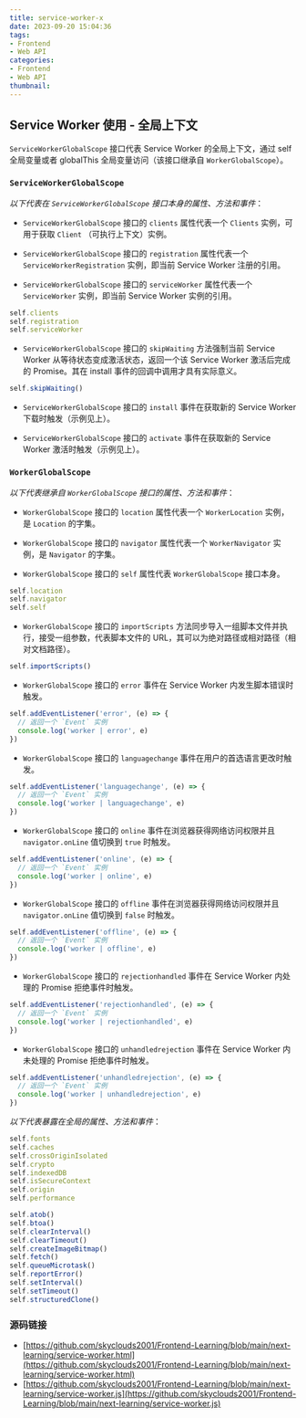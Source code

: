 ```yaml
---
title: service-worker-x
date: 2023-09-20 15:04:36
tags:
- Frontend
- Web API
categories:
- Frontend
- Web API
thumbnail:
---
```


## Service Worker 使用 - 全局上下文

`ServiceWorkerGlobalScope` 接口代表 Service Worker 的全局上下文，通过 self 全局变量或者 globalThis 全局变量访问（该接口继承自 `WorkerGlobalScope`）。

### `ServiceWorkerGlobalScope`

*以下代表在 `ServiceWorkerGlobalScope` 接口本身的属性、方法和事件*：

* `ServiceWorkerGlobalScope` 接口的 `clients` 属性代表一个 `Clients` 实例，可用于获取 `Client` （可执行上下文）实例。

* `ServiceWorkerGlobalScope` 接口的 `registration` 属性代表一个 `ServiceWorkerRegistration` 实例，即当前 Service Worker 注册的引用。

* `ServiceWorkerGlobalScope` 接口的 `serviceWorker` 属性代表一个 `ServiceWorker` 实例，即当前 Service Worker 实例的引用。

```js
self.clients
self.registration
self.serviceWorker
```

* `ServiceWorkerGlobalScope` 接口的 `skipWaiting` 方法强制当前 Service Worker 从等待状态变成激活状态，返回一个该 Service Worker 激活后完成的 Promise。其在 install 事件的回调中调用才具有实际意义。

```js
self.skipWaiting()
```

* `ServiceWorkerGlobalScope` 接口的 `install` 事件在获取新的 Service Worker 下载时触发（示例见上）。

* `ServiceWorkerGlobalScope` 接口的 `activate` 事件在获取新的 Service Worker 激活时触发（示例见上）。

### `WorkerGlobalScope`

*以下代表继承自 `WorkerGlobalScope` 接口的属性、方法和事件*：

* `WorkerGlobalScope` 接口的 `location` 属性代表一个 `WorkerLocation` 实例，是 `Location` 的字集。

* `WorkerGlobalScope` 接口的 `navigator` 属性代表一个 `WorkerNavigator` 实例，是 `Navigator` 的字集。

* `WorkerGlobalScope` 接口的 `self` 属性代表 `WorkerGlobalScope` 接口本身。

```js
self.location
self.navigator
self.self
```

* `WorkerGlobalScope` 接口的 `importScripts` 方法同步导入一组脚本文件并执行，接受一组参数，代表脚本文件的 URL，其可以为绝对路径或相对路径（相对文档路径）。

```js
self.importScripts()
```

* `WorkerGlobalScope` 接口的 `error` 事件在 Service Worker 内发生脚本错误时触发。

```js
self.addEventListener('error', (e) => {
  // 返回一个 `Event` 实例
  console.log('worker | error', e)
})
```

* `WorkerGlobalScope` 接口的 `languagechange` 事件在用户的首选语言更改时触发。

```js
self.addEventListener('languagechange', (e) => {
  // 返回一个 `Event` 实例
  console.log('worker | languagechange', e)
})
```

* `WorkerGlobalScope` 接口的 `online` 事件在浏览器获得网络访问权限并且 `navigator.onLine` 值切换到 `true` 时触发。

```js
self.addEventListener('online', (e) => {
  // 返回一个 `Event` 实例
  console.log('worker | online', e)
})
```

* `WorkerGlobalScope` 接口的 `offline` 事件在浏览器获得网络访问权限并且 `navigator.onLine` 值切换到 `false` 时触发。

```js
self.addEventListener('offline', (e) => {
  // 返回一个 `Event` 实例
  console.log('worker | offline', e)
})
```

* `WorkerGlobalScope` 接口的 `rejectionhandled` 事件在 Service Worker 内处理的 Promise 拒绝事件时触发。

```js
self.addEventListener('rejectionhandled', (e) => {
  // 返回一个 `Event` 实例
  console.log('worker | rejectionhandled', e)
})
```

* `WorkerGlobalScope` 接口的 `unhandledrejection` 事件在 Service Worker 内未处理的 Promise 拒绝事件时触发。

```js
self.addEventListener('unhandledrejection', (e) => {
  // 返回一个 `Event` 实例
  console.log('worker | unhandledrejection', e)
})
```

*以下代表暴露在全局的属性、方法和事件*：

```js
self.fonts
self.caches
self.crossOriginIsolated
self.crypto
self.indexedDB
self.isSecureContext
self.origin
self.performance
```

```js
self.atob()
self.btoa()
self.clearInterval()
self.clearTimeout()
self.createImageBitmap()
self.fetch()
self.queueMicrotask()
self.reportError()
self.setInterval()
self.setTimeout()
self.structuredClone()
```

### 源码链接

* [https://github.com/skyclouds2001/Frontend-Learning/blob/main/next-learning/service-worker.html](https://github.com/skyclouds2001/Frontend-Learning/blob/main/next-learning/service-worker.html)
* [https://github.com/skyclouds2001/Frontend-Learning/blob/main/next-learning/service-worker.js](https://github.com/skyclouds2001/Frontend-Learning/blob/main/next-learning/service-worker.js)

